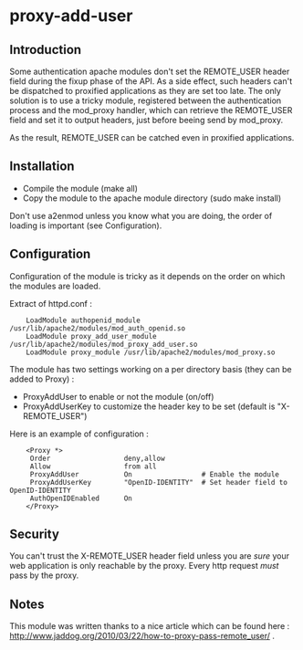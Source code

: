 proxy-add-user
===

## Introduction

Some authentication apache modules don't set the REMOTE_USER header field
during the fixup phase of the API. As a side effect, such headers can't be
dispatched to proxified applications as they are set too late. The only 
solution is to use a tricky module, registered between the authentication
process and the mod_proxy handler, which can retrieve the REMOTE_USER field
and set it to output headers, just before beeing send by mod_proxy.

As the result, REMOTE_USER can be catched even in proxified applications.

## Installation

  - Compile the module (make all)
  - Copy the module to the apache module directory (sudo make install)

Don't use a2enmod unless you know what you are doing, the order of loading 
is important (see Configuration).

## Configuration

Configuration of the module is tricky as it depends on the order on which
the modules are loaded. 

Extract of httpd.conf :

        LoadModule authopenid_module /usr/lib/apache2/modules/mod_auth_openid.so
        LoadModule proxy_add_user_module /usr/lib/apache2/modules/mod_proxy_add_user.so
        LoadModule proxy_module /usr/lib/apache2/modules/mod_proxy.so

The module has two settings working on a per directory basis (they can be
added to Proxy) :

  - ProxyAddUser to enable or not the module (on/off)
  - ProxyAddUserKey to customize the header key to be set (default is "X-REMOTE_USER")

Here is an example of configuration :

        <Proxy *>
         Order                  deny,allow
         Allow                  from all
         ProxyAddUser           On                 # Enable the module
         ProxyAddUserKey        "OpenID-IDENTITY"  # Set header field to OpenID-IDENTITY
         AuthOpenIDEnabled      On
        </Proxy>

## Security

You can't trust the X-REMOTE_USER header field unless you are *sure* your web
application is only reachable by the proxy. Every http request *must*
pass by the proxy.

## Notes

This module was written thanks to a nice article which can be found here :
http://www.jaddog.org/2010/03/22/how-to-proxy-pass-remote_user/ .
